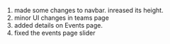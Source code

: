 1. made some changes to navbar. inreased its height.
2. minor UI changes in teams page
3. added details on Events page.
4. fixed the events page slider
